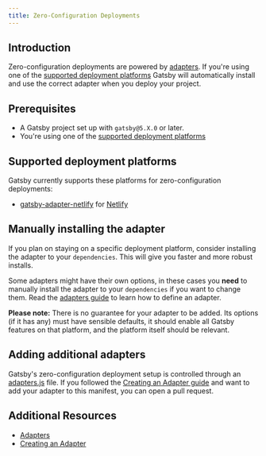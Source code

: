 ```yaml
---
title: Zero-Configuration Deployments
---
```


## Introduction

Zero-configuration deployments are powered by [adapters](/docs/how-to/previews-deploys-hosting/adapters/). If you're using one of the [supported deployment platforms](#supported-deployment-platforms) Gatsby will automatically install and use the correct adapter when you deploy your project.

## Prerequisites

- A Gatsby project set up with `gatsby@5.X.0` or later.
- You're using one of the [supported deployment platforms](#supported-deployment-platforms)

## Supported deployment platforms

Gatsby currently supports these platforms for zero-configuration deployments:

- [gatsby-adapter-netlify](https://github.com/gatsbyjs/gatsby/tree/master/packages/gatsby-adapter-netlify) for [Netlify](https://www.netlify.com/)

## Manually installing the adapter

If you plan on staying on a specific deployment platform, consider installing the adapter to your `dependencies`. This will give you faster and more robust installs.

Some adapters might have their own options, in these cases you **need** to manually install the adapter to your `dependencies` if you want to change them. Read the [adapters guide](/docs/how-to/previews-deploys-hosting/adapters/) to learn how to define an adapter.

**Please note:** There is no guarantee for your adapter to be added. Its options (if it has any) must have sensible defaults, it should enable all Gatsby features on that platform, and the platform itself should be relevant.

## Adding additional adapters

Gatsby's zero-configuration deployment setup is controlled through an [adapters.js](https://github.com/gatsbyjs/gatsby/blob/master/packages/gatsby/adapters.js) file. If you followed the [Creating an Adapter guide](/docs/how-to/previews-deploys-hosting/creating-an-adapter/) and want to add your adapter to this manifest, you can open a pull request.

## Additional Resources

- [Adapters](/docs/how-to/previews-deploys-hosting/adapters/)
- [Creating an Adapter](/docs/how-to/previews-deploys-hosting/creating-an-adapter/)
